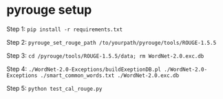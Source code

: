 # pyrouge setup
Step 1: `pip install -r requirements.txt`

Step 2: `pyrouge_set_rouge_path /to/yourpath/pyrouge/tools/ROUGE-1.5.5`

Step 3: `cd /pyrouge/tools/ROUGE-1.5.5/data; rm WordNet-2.0.exc.db`

Step 4: `./WordNet-2.0-Exceptions/buildExeptionDB.pl ./WordNet-2.0-Exceptions ./smart_common_words.txt ./WordNet-2.0.exc.db`

Step 5: `python test_cal_rouge.py`
